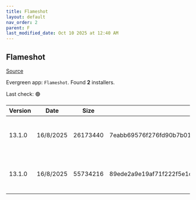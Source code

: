 ```yaml
---
title: Flameshot
layout: default
nav_order: 2
parent: F
last_modified_date: Oct 10 2025 at 12:40 AM
---
```


## Flameshot

[Source](https://flameshot.org/)

Evergreen app: `Flameshot`. Found **2** installers.

Last check: 🟢

| Version | Date      | Size     | Sha256                                                           | Architecture | InstallerType | Type | URI                                                                                                                                                                                                |
| ------- | --------- | -------- | ---------------------------------------------------------------- | ------------ | ------------- | ---- | -------------------------------------------------------------------------------------------------------------------------------------------------------------------------------------------------- |
| 13.1.0  | 16/8/2025 | 26173440 | 7eabb69576f276fd90b7b012bd8c2cf498042bee78e6b1a7f4436c9a9d0f3e7c | x64          | Default       | msi  | [https://github.com/flameshot-org/flameshot/releases/download/v13.1.0/Flameshot-13.1.0-win64.msi](https://github.com/flameshot-org/flameshot/releases/download/v13.1.0/Flameshot-13.1.0-win64.msi) |
| 13.1.0  | 16/8/2025 | 55734216 | 89ede2a9e19af71f222f5e1cf2b6781488eda501e234b5786aaba825fbd078d1 | x64          | Default       | zip  | [https://github.com/flameshot-org/flameshot/releases/download/v13.1.0/flameshot-13.1.0-win64.zip](https://github.com/flameshot-org/flameshot/releases/download/v13.1.0/flameshot-13.1.0-win64.zip) |
